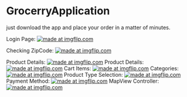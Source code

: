 # GrocerryApplication
just download the app and place your order in a matter of minutes.


Login Page: 
<a href="https://imgflip.com/i/3pjctv"><img src="https://i.imgflip.com/3pjctv.jpg" title="made at imgflip.com"/></a>


Checking ZipCode: 
<a href="https://imgflip.com/i/3pje50"><img src="https://i.imgflip.com/3pje50.jpg" title="made at imgflip.com"/></a>


Product Details:
<a href="https://imgflip.com/i/3pjcvs"><img src="https://i.imgflip.com/3pjcvs.jpg" title="made at imgflip.com"/></a>
Product Details: 
<a href="https://imgflip.com/i/3pjcxc"><img src="https://i.imgflip.com/3pjcxc.jpg" title="made at imgflip.com"/></a>
Cart Items: 
<a href="https://imgflip.com/i/3pjd5a"><img src="https://i.imgflip.com/3pjd5a.jpg" title="made at imgflip.com"/></a>
Categories: 
<a href="https://imgflip.com/i/3pjd6s"><img src="https://i.imgflip.com/3pjd6s.jpg" title="made at imgflip.com"/></a>
Product Type Selection: 
<a href="https://imgflip.com/i/3pjde4"><img src="https://i.imgflip.com/3pjde4.jpg" title="made at imgflip.com"/></a>
Payment Method: 
<a href="https://imgflip.com/i/3pje1g"><img src="https://i.imgflip.com/3pje1g.jpg" title="made at imgflip.com"/></a>
MapView Controller: 
<a href="https://imgflip.com/i/3pje31"><img src="https://i.imgflip.com/3pje31.jpg" title="made at imgflip.com"/></a>
